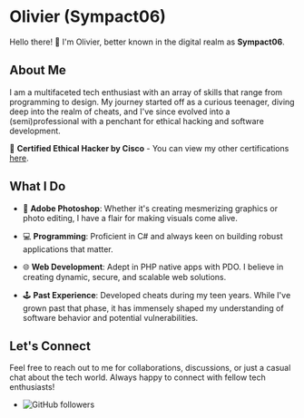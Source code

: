 # Olivier (Sympact06)

Hello there! 👋 I'm Olivier, better known in the digital realm as **Sympact06**. 

## About Me

I am a multifaceted tech enthusiast with an array of skills that range from programming to design. My journey started off as a curious teenager, diving deep into the realm of cheats, and I've since evolved into a (semi)professional with a penchant for ethical hacking and software development. 

🔐 **Certified Ethical Hacker by Cisco** - You can view my other certifications [here](https://www.credly.com/users/olivier-flentge/).

## What I Do

- 🎨 **Adobe Photoshop**: Whether it's creating mesmerizing graphics or photo editing, I have a flair for making visuals come alive.
  
- 💻 **Programming**: Proficient in C# and always keen on building robust applications that matter.
  
- 🌐 **Web Development**: Adept in PHP native apps with PDO. I believe in creating dynamic, secure, and scalable web solutions.

- 🕹 **Past Experience**: Developed cheats during my teen years. While I've grown past that phase, it has immensely shaped my understanding of software behavior and potential vulnerabilities.

## Let's Connect

Feel free to reach out to me for collaborations, discussions, or just a casual chat about the tech world. Always happy to connect with fellow tech enthusiasts!

- ![GitHub followers](https://img.shields.io/github/followers/sympact06?style=for-the-badge)


